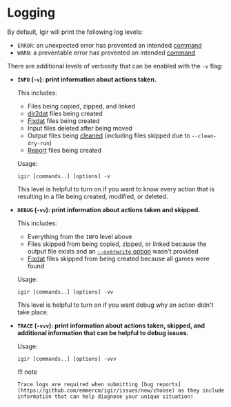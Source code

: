 # Logging

By default, Igir will print the following log levels:

- `ERROR`: an unexpected error has prevented an intended [command](../commands.md)
- `WARN`: a preventable error has prevented an intended [command](../commands.md)

There are additional levels of verbosity that can be enabled with the `-v` flag:

- **`INFO` (`-v`): print information about actions taken.**

  This includes:

  - Files being copied, zipped, and linked
  - [dir2dat](../dats/dir2dat.md) files being created
  - [Fixdat](../dats/fixdats.md) files being created
  - Input files deleted after being moved
  - Output files being [cleaned](../output/cleaning.md) (including files skipped due to `--clean-dry-run`)
  - [Report](../output/reporting.md) files being created

  Usage:

  ```shell
  igir [commands..] [options] -v
  ```

  This level is helpful to turn on if you want to know every action that is resulting in a file being created, modified, or deleted.

- **`DEBUG` (`-vv`): print information about actions taken and skipped.**

  This includes:

  - Everything from the `INFO` level above
  - Files skipped from being copied, zipped, or linked because the output file exists and an [`--overwrite` option](../output/options.md#overwriting-files) wasn't provided
  - [Fixdat](../dats/fixdats.md) files skipped from being created because all games were found

  Usage:

  ```shell
  igir [commands..] [options] -vv
  ```

  This level is helpful to turn on if you want debug why an action didn't take place.

- **`TRACE` (`-vvv`): print information about actions taken, skipped, and additional information that can be helpful to debug issues.**

  Usage:

  ```shell
  igir [commands..] [options] -vvv
  ```

  !!! note

      Trace logs are required when submitting [bug reports](https://github.com/emmercm/igir/issues/new/choose) as they include information that can help diagnose your unique situation!
